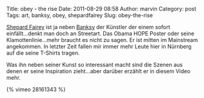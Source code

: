 Title: obey - the rise
Date: 2011-08-29 08:58
Author: marvin
Category: post
Tags: art, banksy, obey, shepardfairey
Slug: obey-the-rise

[Shepard Fairey](http://de.wikipedia.org/wiki/Shepard_Fairey) ist ja
neben [Banksy](http://de.wikipedia.org/wiki/Banksy) der Künstler der
einem sofort einfällt...denkt man doch an Streetart. Das Obama HOPE
Poster oder seine Klamottenlinie...mehr braucht es nicht zu sagen. Er
ist mitten im Mainstream angekommen. In letzter Zeit fallen mir immer
mehr Leute hier in Nürnberg auf die seine T-Shirts tragen.

Was ihn neben seiner Kunst so interessant macht sind die Szenen aus
denen er seine Inspiration zieht...aber darüber erzählt er in diesem
Video mehr.

{% vimeo 28161343 %}

